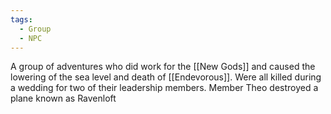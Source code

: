 ```yaml
---
tags:
  - Group
  - NPC
---
```

A group of adventures who did work for the [[New Gods]] and caused the lowering of the sea level and death of [[Endevorous]].
Were all killed during a wedding for two of their leadership members.
Member Theo destroyed a plane known as Ravenloft